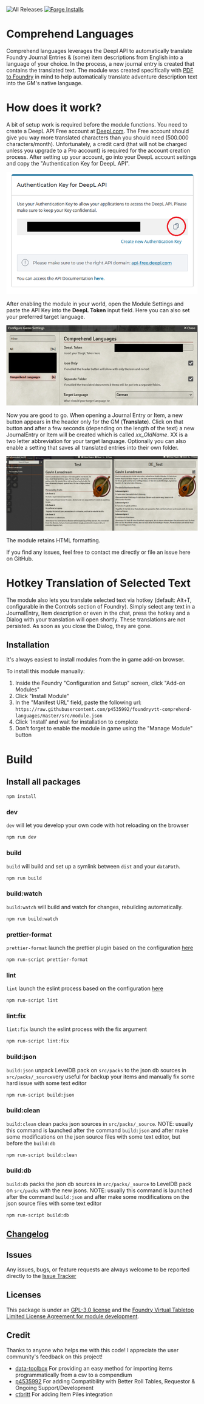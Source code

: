 ![All Releases](https://img.shields.io/github/downloads/p4535992/foundryvtt-comprehend-languages/total.svg) [![Forge Installs](https://img.shields.io/badge/dynamic/json?label=Forge%20Installs&query=package.installs&suffix=%25&url=https%3A%2F%2Fforge-vtt.com%2Fapi%2Fbazaar%2Fpackage%2Fharvester&colorB=03ff1c&style=for-the-badge)](https://forge-vtt.com/bazaar#package=harvester)

# Comprehend Languages

Comprehend languages leverages the Deepl API to automatically translate Foundry Journal Entries & (some) item descriptions from English into a language of your choice. In the process, a new journal entry is created that contains the translated text. The module was created specifically with [PDF to Foundry](https://gitlab.com/fryguy1013/pdftofoundry) in mind to help automatically translate adventure description text into the GM's native language.

# How does it work?

A bit of setup work is required before the module functions. You need to create a DeepL API Free account at [Deepl.com](https://www.deepl.com/pro#developer). The Free account should give you way more translated characters than you should need (500.000 characters/month). Unfortunately, a credit card (that will not be charged unless you upgrade to a Pro account) is required for the account creation process.
After setting up your account, go into your DeepL account settings and copy the "Authentication Key for DeepL API".

![DeepL Token](img/deepl-token-copy.png)

After enabling the module in your world, open the Module Settings and paste the API Key into the **DeepL Token** input field. Here you can also set your preferred target language.

![Module Settings](img/settings.png)

Now you are good to go. When opening a Journal Entry or Item, a new button appears in the header only for the GM (**Translate**). Click on that button and after a few seconds (depending on the length of the text) a new JournalEntry or Item will be created which is called _xx_OldName_. XX is a two letter abbreviation for your target language. Optionally you can also enable a setting that saves all translated entries into their own folder.

![Example Translation](img/example-translation.png)

The module retains HTML formatting.

If you find any issues, feel free to contact me directly or file an issue here on GitHub.

# Hotkey Translation of Selected Text

The module also lets you translate selected text via hotkey (default: Alt+T, configurable in the Controls section of Foundry). Simply select any text in a JournalEntry, Item description or even in the chat, press the hotkey and a Dialog with your translation will open shortly. These translations are not persisted. As soon as you close the Dialog, they are gone.

## Installation

It's always easiest to install modules from the in game add-on browser.

To install this module manually:
1.  Inside the Foundry "Configuration and Setup" screen, click "Add-on Modules"
2.  Click "Install Module"
3.  In the "Manifest URL" field, paste the following url:
`https://raw.githubusercontent.com/p4535992/foundryvtt-comprehend-languages/master/src/module.json`
4.  Click 'Install' and wait for installation to complete
5.  Don't forget to enable the module in game using the "Manage Module" button

# Build

## Install all packages

```bash
npm install
```

### dev

`dev` will let you develop your own code with hot reloading on the browser

```bash
npm run dev
```

### build

`build` will build and set up a symlink between `dist` and your `dataPath`.

```bash
npm run build
```

### build:watch

`build:watch` will build and watch for changes, rebuilding automatically.

```bash
npm run build:watch
```

### prettier-format

`prettier-format` launch the prettier plugin based on the configuration [here](./.prettierrc)

```bash
npm run-script prettier-format
```

### lint

`lint` launch the eslint process based on the configuration [here](./.eslintrc.json)

```bash
npm run-script lint
```

### lint:fix

`lint:fix` launch the eslint process with the fix argument

```bash
npm run-script lint:fix
```

### build:json

`build:json` unpack LevelDB pack on `src/packs` to the json db sources in `src/packs/_source`very useful for backup your items and manually fix some hard issue with some text editor

```bash
npm run-script build:json
```

### build:clean

`build:clean` clean packs json sources in `src/packs/_source`. NOTE: usually this command is launched after the command `build:json` and after make some modifications on the json source files with some text editor, but before the `build:db`

```bash
npm run-script build:clean
```

### build:db

`build:db` packs the json db sources in `src/packs/_source` to LevelDB pack on `src/packs` with the new jsons. NOTE: usually this command is launched after the command `build:json` and after make some modifications on the json source files with some text editor

```bash
npm run-script build:db
```

## [Changelog](./CHANGELOG.md)

## Issues

Any issues, bugs, or feature requests are always welcome to be reported directly to the [Issue Tracker](https://github.com/p4535992/foundryvtt-comprehend-languages/issues)

## Licenses

This package is under an [GPL-3.0 license](LICENSE) and the [Foundry Virtual Tabletop Limited License Agreement for module development](https://foundryvtt.com/article/license/).

## Credit

Thanks to anyone who helps me with this code! I appreciate the user community's feedback on this project!

* [data-toolbox](https://foundryvtt.com/packages/data-toolbox) For providing an easy method for importing items programmatically from a csv to a compendium
* [p4535992](https://github.com/p4535992) For adding Compatibility with Better Roll Tables, Requestor & Ongoing Support/Development
* [ctbritt](https://github.com/ctbritt) For adding Item Piles integration
